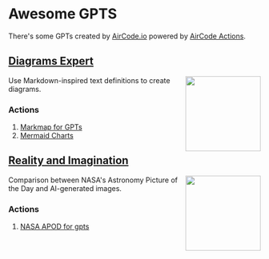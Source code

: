 # Awesome GPTS

There's some GPTs created by [AirCode.io](https://aircode.io) powered by [AirCode Actions](actions).

## [Diagrams Expert](https://chat.openai.com/g/g-ul2UQRl9q-diagrams-expert)

<img align="right" src="https://aircode-yvo.b-cdn.net/resource/logo1-jyc1yh6evm.png" width="150"/>

Use Markdown-inspired text definitions to create diagrams.

### Actions

1. [Markmap for GPTs](/actions/markmap-for-gpts)
2. [Mermaid Charts](actions/mermaid-charts)

## [Reality and Imagination](https://chat.openai.com/g/g-EwRoFY3f5-reality-and-imagination)

<img align="right" src="https://aircode-yvo.b-cdn.net/resource/logo2-q22if89re5q.png" width="150"/>

Comparison between NASA's Astronomy Picture of the Day and AI-generated images.

### Actions

1. [NASA APOD for gpts](actions/nasa-apod)
